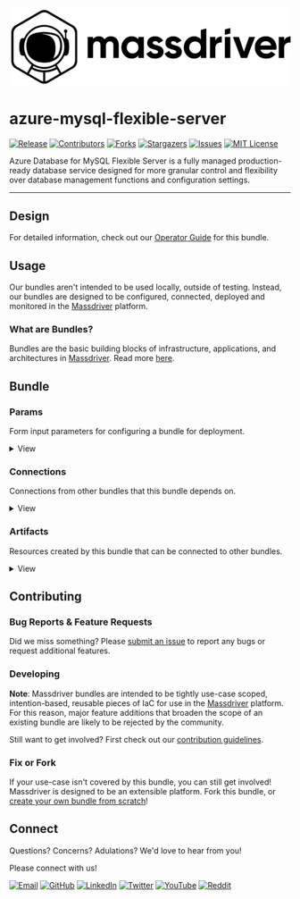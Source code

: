 [![Massdriver][logo]][website]

# azure-mysql-flexible-server

[![Release][release_shield]][release_url]
[![Contributors][contributors_shield]][contributors_url]
[![Forks][forks_shield]][forks_url]
[![Stargazers][stars_shield]][stars_url]
[![Issues][issues_shield]][issues_url]
[![MIT License][license_shield]][license_url]


Azure Database for MySQL Flexible Server is a fully managed production-ready database service designed for more granular control and flexibility over database management functions and configuration settings.


---

## Design

For detailed information, check out our [Operator Guide](operator.md) for this bundle.

## Usage

Our bundles aren't intended to be used locally, outside of testing. Instead, our bundles are designed to be configured, connected, deployed and monitored in the [Massdriver][website] platform.

### What are Bundles?

Bundles are the basic building blocks of infrastructure, applications, and architectures in [Massdriver][website]. Read more [here](https://docs.massdriver.cloud/concepts/bundles).

## Bundle

### Params

Form input parameters for configuring a bundle for deployment.

<details>
<summary>View</summary>

<!-- PARAMS:START -->

**Params coming soon**

<!-- PARAMS:END -->

</details>

### Connections

Connections from other bundles that this bundle depends on.

<details>
<summary>View</summary>

<!-- CONNECTIONS:START -->

**Connections coming soon**

<!-- CONNECTIONS:END -->

</details>

### Artifacts

Resources created by this bundle that can be connected to other bundles.

<details>
<summary>View</summary>

<!-- ARTIFACTS:START -->

**Artifacts coming soon**

<!-- ARTIFACTS:END -->

</details>

## Contributing

<!-- CONTRIBUTING:START -->

### Bug Reports & Feature Requests

Did we miss something? Please [submit an issue](https://github.com/massdriver-cloud/azure-mysql-flexible-server/issues) to report any bugs or request additional features.

### Developing

**Note**: Massdriver bundles are intended to be tightly use-case scoped, intention-based, reusable pieces of IaC for use in the [Massdriver][website] platform. For this reason, major feature additions that broaden the scope of an existing bundle are likely to be rejected by the community.

Still want to get involved? First check out our [contribution guidelines](https://docs.massdriver.cloud/bundles/contributing).

### Fix or Fork

If your use-case isn't covered by this bundle, you can still get involved! Massdriver is designed to be an extensible platform. Fork this bundle, or [create your own bundle from scratch](https://docs.massdriver.cloud/bundles/development)!

<!-- CONTRIBUTING:END -->

## Connect

<!-- CONNECT:START -->

Questions? Concerns? Adulations? We'd love to hear from you!

Please connect with us!

[![Email][email_shield]][email_url]
[![GitHub][github_shield]][github_url]
[![LinkedIn][linkedin_shield]][linkedin_url]
[![Twitter][twitter_shield]][twitter_url]
[![YouTube][youtube_shield]][youtube_url]
[![Reddit][reddit_shield]][reddit_url]

<!-- markdownlint-disable -->

[logo]: https://raw.githubusercontent.com/massdriver-cloud/docs/main/static/img/logo-with-logotype-horizontal-400x110.svg
[docs]: https://docs.massdriver.cloud/?utm_source=github&utm_medium=readme&utm_campaign=azure-mysql-flexible-server&utm_content=docs
[website]: https://www.massdriver.cloud/?utm_source=github&utm_medium=readme&utm_campaign=azure-mysql-flexible-server&utm_content=website
[github]: https://github.com/massdriver-cloud?utm_source=github&utm_medium=readme&utm_campaign=azure-mysql-flexible-server&utm_content=github
[slack]: https://massdriverworkspace.slack.com/?utm_source=github&utm_medium=readme&utm_campaign=azure-mysql-flexible-server&utm_content=slack
[linkedin]: https://www.linkedin.com/company/massdriver/?utm_source=github&utm_medium=readme&utm_campaign=azure-mysql-flexible-server&utm_content=linkedin



[contributors_shield]: https://img.shields.io/github/contributors/massdriver-cloud/azure-mysql-flexible-server.svg?style=for-the-badge
[contributors_url]: https://github.com/massdriver-cloud/azure-mysql-flexible-server/graphs/contributors
[forks_shield]: https://img.shields.io/github/forks/massdriver-cloud/azure-mysql-flexible-server.svg?style=for-the-badge
[forks_url]: https://github.com/massdriver-cloud/azure-mysql-flexible-server/network/members
[stars_shield]: https://img.shields.io/github/stars/massdriver-cloud/azure-mysql-flexible-server.svg?style=for-the-badge
[stars_url]: https://github.com/massdriver-cloud/azure-mysql-flexible-server/stargazers
[issues_shield]: https://img.shields.io/github/issues/massdriver-cloud/azure-mysql-flexible-server.svg?style=for-the-badge
[issues_url]: https://github.com/massdriver-cloud/azure-mysql-flexible-server/issues
[release_url]: https://github.com/massdriver-cloud/azure-mysql-flexible-server/releases/latest
[release_shield]: https://img.shields.io/github/release/massdriver-cloud/azure-mysql-flexible-server.svg?style=for-the-badge
[license_shield]: https://img.shields.io/github/license/massdriver-cloud/azure-mysql-flexible-server.svg?style=for-the-badge
[license_url]: https://github.com/massdriver-cloud/azure-mysql-flexible-server/blob/main/LICENSE


[email_url]: mailto:support@massdriver.cloud
[email_shield]: https://img.shields.io/badge/email-Massdriver-black.svg?style=for-the-badge&logo=mail.ru&color=000000
[github_url]: mailto:support@massdriver.cloud
[github_shield]: https://img.shields.io/badge/follow-Github-black.svg?style=for-the-badge&logo=github&color=181717
[linkedin_url]: https://linkedin.com/in/massdriver-cloud
[linkedin_shield]: https://img.shields.io/badge/follow-LinkedIn-black.svg?style=for-the-badge&logo=linkedin&color=0A66C2
[twitter_url]: https://twitter.com/massdriver?utm_source=github&utm_medium=readme&utm_campaign=azure-mysql-flexible-server&utm_content=twitter
[twitter_shield]: https://img.shields.io/badge/follow-Twitter-black.svg?style=for-the-badge&logo=twitter&color=1DA1F2
[discourse_url]: https://community.massdriver.cloud?utm_source=github&utm_medium=readme&utm_campaign=azure-mysql-flexible-server&utm_content=discourse
[discourse_shield]: https://img.shields.io/badge/join-Discourse-black.svg?style=for-the-badge&logo=discourse&color=000000
[youtube_url]: https://www.youtube.com/channel/UCfj8P7MJcdlem2DJpvymtaQ
[youtube_shield]: https://img.shields.io/badge/subscribe-Youtube-black.svg?style=for-the-badge&logo=youtube&color=FF0000
[reddit_url]: https://www.reddit.com/r/massdriver
[reddit_shield]: https://img.shields.io/badge/subscribe-Reddit-black.svg?style=for-the-badge&logo=reddit&color=FF4500

<!-- markdownlint-restore -->

<!-- CONNECT:END -->
